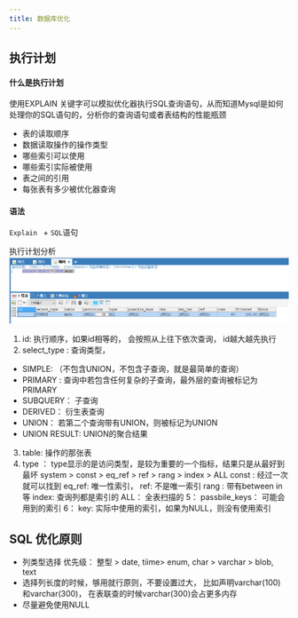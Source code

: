 ```yaml
---
title: 数据库优化
---
```

## 执行计划
#### 什么是执行计划

使用EXPLAIN 关键字可以模拟优化器执行SQL查询语句，从而知道Mysql是如何处理你的SQL语句的，分析你的查询语句或者表结构的性能瓶颈
* 表的读取顺序
* 数据读取操作的操作类型
* 哪些索引可以使用
* 哪些索引实际被使用
* 表之间的引用
* 每张表有多少被优化器查询
#### 语法
<code>Explain </code> + <code>SQL</code>语句

执行计划分析
![mysql2](/img/database/mysql2.png)

1. id: 执行顺序，如果id相等的， 会按照从上往下依次查询， id越大越先执行
2. select_type : 查询类型， 
 * SIMPLE: （不包含UNION，不包含子查询，就是最简单的查询）
 * PRIMARY : 查询中若包含任何复杂的子查询，最外层的查询被标记为PRIMARY
 * SUBQUERY： 子查询
 * DERIVED： 衍生表查询
 * UNION： 若第二个查询带有UNION，则被标记为UNION
 * UNION RESULT: UNION的聚合结果

3. table: 操作的那张表
4. type ： type显示的是访问类型，是较为重要的一个指标，结果只是从最好到最坏
system > const > eq_ref > ref > rang > index > ALL
const : 经过一次就可以找到
eq_ref: 唯一性索引， 
ref: 不是唯一索引
rang : 带有between in 等
index: 查询列都是索引的
ALL： 全表扫描的
5： passbile_keys： 可能会用到的索引
6： key: 实际中使用的索引，如果为NULL，则没有使用索引


## SQL 优化原则
* 列类型选择 优先级： 整型 > date, tiime> enum, char > varchar > blob, text
* 选择列长度的时候，够用就行原则，不要设置过大， 比如声明varchar(100) 和varchar(300)， 在表联查的时候varchar(300)会占更多内存
* 尽量避免使用NULL




